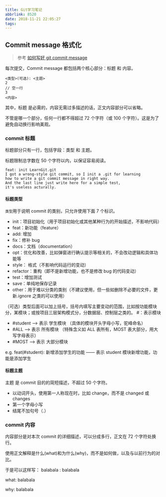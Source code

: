 ```yaml
---
title: Git学习笔记
abbrlink: 8520
date: 2018-11-21 22:05:27
tags:
---
```


## Commit message 格式化

> 参考 [如何写好 git commit message](https://www.cnblogs.com/deng-cc/p/6322122.html)

每次提交，Commit message 都包括两个核心部分：标题 和 内容。

```
<类型>(可选): <主题>
2
// 空一行
3
<内容>
```

其中，标题 是必需的，内容无需过多描述的话，正文内容部分可以省略。

不管是哪一个部分，任何一行都不得超过 72 个字符（或 100 个字符）。这是为了避免自动换行影响美观。

### commit 标题

标题部分只有一行，包括字段：类型 和 主题。

标题限制总字数在 50 个字符以内，以保证容易阅读。

```
feat: init LearnGit.git
I got a wrong-style git commit, so I init a .git for learning
how to write a git commit message in right way.
And the last line just write here for a simple test,
it's useless acturally.
```

#### 标题类型

`类型`用于说明 commit 的类别，只允许使用下面 7 个标识。

- init：项目初始化（用于项目初始化或其他某种行为的开始描述，不影响代码）
- feat：新功能（feature）
- add: 增加
- fix：修补 bug
- docs：文档（documentation）
- opt：优化和改善，比如弹窗进行确认提示等相关的，不会改动逻辑和具体功能等
- style： 格式（不影响代码运行的变动）
- refactor：重构（即不是新增功能，也不是修改 bug 的代码变动）
- test：增加测试
- save：单纯地保存记录
- other：用于难以分类的类别（不建议使用，但一些如删除不必要的文件，更新.ignore 之类的可以使用）

（可选）类型后面可以加上括号，括号内填写主要变动的范围，比如按功能模块分，某模块；或按项目三层架构模式分，分数据层、控制层之类的。 #：表示模块

- #student --> 表示 学生模块 （具体的模块开头字母小写，驼峰命名）
- #ALL --> 表示 所有模块 （特殊含义如 ALL 表所有，MOST 表大部分，用大写字母表示）
- #MOST --> 表示 大部分模块

e.g. feat(#student): 新增添加学生的功能 —— 表示 student 模块新增功能，功能是添加学生

#### 标题主题

主题 是 commit 目的的简短描述，不超过 50 个字符。

- 以动词开头，使用第一人称现在时，比如 change，而不是 changed 或 changes
- 第一个字母小写
- 结尾不加句号（.）

### commit 内容

内容部分是对本次 commit 的详细描述，可以分成多行，正文在 72 个字符处换行。

使用正文解释是什么(what)和为什么(why)，而不是如何做，以及与以前行为的对比。

于是可以这样写：
balabala : balabala

what:
balabala

why:
balabala

